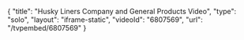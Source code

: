 {
    "title": "Husky Liners Company and General Products Video",
    "type": "solo",
    "layout": "iframe-static",
    "videoId": "6807569",
    "url": "\/tvpembed\/6807569"
}